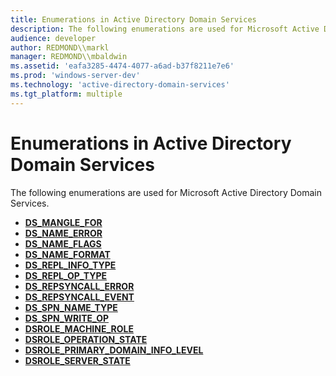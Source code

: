 ```yaml
---
title: Enumerations in Active Directory Domain Services
description: The following enumerations are used for Microsoft Active Directory Domain Services.
audience: developer
author: REDMOND\\markl
manager: REDMOND\\mbaldwin
ms.assetid: 'eafa3285-4474-4077-a6ad-b37f8211e7e6'
ms.prod: 'windows-server-dev'
ms.technology: 'active-directory-domain-services'
ms.tgt_platform: multiple
---
```


# Enumerations in Active Directory Domain Services

The following enumerations are used for Microsoft Active Directory Domain Services.

-   [**DS\_MANGLE\_FOR**](ds-mangle-for.md)
-   [**DS\_NAME\_ERROR**](ds-name-error.md)
-   [**DS\_NAME\_FLAGS**](ds-name-flags.md)
-   [**DS\_NAME\_FORMAT**](ds-name-format.md)
-   [**DS\_REPL\_INFO\_TYPE**](ds-repl-info-type.md)
-   [**DS\_REPL\_OP\_TYPE**](ds-repl-op-type.md)
-   [**DS\_REPSYNCALL\_ERROR**](ds-repsyncall-error.md)
-   [**DS\_REPSYNCALL\_EVENT**](ds-repsyncall-event.md)
-   [**DS\_SPN\_NAME\_TYPE**](ds-spn-name-type.md)
-   [**DS\_SPN\_WRITE\_OP**](ds-spn-write-op.md)
-   [**DSROLE\_MACHINE\_ROLE**](dsrole-machine-role.md)
-   [**DSROLE\_OPERATION\_STATE**](dsrole-operation-state.md)
-   [**DSROLE\_PRIMARY\_DOMAIN\_INFO\_LEVEL**](dsrole-primary-domain-info-level.md)
-   [**DSROLE\_SERVER\_STATE**](dsrole-server-state.md)

 

 




